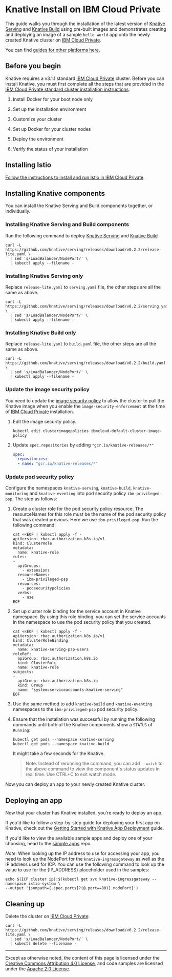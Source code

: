 # Knative Install on IBM Cloud Private

This guide walks you through the installation of the latest version of
[Knative Serving](https://github.com/knative/serving) and [Knative Build](https://github.com/knative/build) using pre-built images and
demonstrates creating and deploying an image of a sample `hello world` app onto
the newly created Knative cluster on [IBM Cloud Private](https://www.ibm.com/cloud/private).

You can find [guides for other platforms here](README.md).

## Before you begin

Knative requires a v3.1.1 standard [IBM Cloud Private](https://www.ibm.com/cloud/private) cluster. Before you can install Knative, you must first complete all the steps that are provided in the [IBM Cloud Private standard cluster installation instructions](https://www.ibm.com/support/knowledgecenter/SSBS6K_3.1.1/installing/install_containers.html).

1. Install Docker for your boot node only

2. Set up the installation environment

3. Customize your cluster

4. Set up Docker for your cluster nodes

5. Deploy the environment

6. Verify the status of your installation

## Installing Istio

[Follow the instructions to install and run Istio in IBM Cloud Private](https://istio.io/docs/setup/kubernetes/quick-start-ibm/#ibm-cloud-private).

## Installing Knative components

You can install the Knative Serving and Build components together, or individually.

### Installing Knative Serving and Build components

Run the following command to deploy [Knative Serving](https://github.com/knative/serving) and [Knative Build](https://github.com/knative/build)

```shell
curl -L https://github.com/knative/serving/releases/download/v0.2.2/release-lite.yaml \
  | sed 's/LoadBalancer/NodePort/' \
  | kubectl apply --filename -
```

### Installing Knative Serving only

Replace `release-lite.yaml` to `serving.yaml` file, the other steps are all the same as above.

```shell
curl -L https://github.com/knative/serving/releases/download/v0.2.2/serving.yaml \
  | sed 's/LoadBalancer/NodePort/' \
  | kubectl apply --filename -
```

### Installing Knative Build only

Replace `release-lite.yaml` to `build.yaml` file, the other steps are all the same as above.

```shell
curl -L https://github.com/knative/serving/releases/download/v0.2.2/build.yaml \
  | sed 's/LoadBalancer/NodePort/' \
  | kubectl apply --filename -
```

### Update the image security policy
You need to update the [image security policy](https://www.ibm.com/support/knowledgecenter/SSBS6K_3.1.1/manage_images/image_security.html) to allow the cluster to pull the Knative image when you enable the `image-security-enforcement` at the time of [IBM Cloud Private](https://www.ibm.com/cloud/private) installation.

1. Edit the image security policy.
    ```
    kubectl edit clusterimagepolicies ibmcloud-default-cluster-image-policy
    ```

2. Update `spec.repositories` by adding `"gcr.io/knative-releases/*"`
    ```yaml
    spec:
      repositories:
      - name: "gcr.io/knative-releases/*"
    ```

### Update pod security policy
Configure the namespaces `knative-serving`, `knative-build`, `knative-monitoring` and `knative-eventing` into pod security policy `ibm-privileged-psp`. The step as follows:

1. Create a cluster role for the pod security policy resource. The resourceNames for this role must be the name of the pod security policy that was created previous. Here we use `ibm-privileged-psp`. Run the following command:
    ```shell
    cat <<EOF | kubectl apply -f -
    apiVersion: rbac.authorization.k8s.io/v1
    kind: ClusterRole
    metadata:
      name: knative-role
    rules:
    -
      apiGroups:
        - extensions
      resourceNames:
        - ibm-privileged-psp
      resources:
        - podsecuritypolicies
      verbs:
        - use
    EOF
    ```

2. Set up cluster role binding for the service account in Knative namespace. By using this role binding, you can set the service accounts in the namespace to use the pod security policy that you created.
    ```shell
    cat <<EOF | kubectl apply -f - 
    apiVersion: rbac.authorization.k8s.io/v1
    kind: ClusterRoleBinding
    metadata:
      name: knative-serving-psp-users
    roleRef:
      apiGroup: rbac.authorization.k8s.io
      kind: ClusterRole
      name: knative-role
    subjects:
    -
      apiGroup: rbac.authorization.k8s.io
      kind: Group
      name: "system:serviceaccounts:knative-serving"
    EOF
    ```

3. Use the same method to add `knative-build` and `knative-eventing` namespaces to the `ibm-privileged-psp` pod security policy.

4. Ensure that the installation was successful by running the following commands until both of the Knative components show a `STATUS` of `Running`:

    ```
    kubectl get pods --namespace knative-serving
    kubectl get pods --namespace knative-build
    ```

   It might take a few seconds for the Knative.

    > Note: Instead of rerunning the command, you can add `--watch` to the above
      command to view the component's status updates in real time. Use CTRL+C to exit watch mode.

Now you can deploy an app to your newly created Knative cluster.

## Deploying an app

Now that your cluster has Knative installed, you're ready to deploy an app.

If you'd like to follow a step-by-step guide for deploying your first app on
Knative, check out the
[Getting Started with Knative App Deployment](getting-started-knative-app.md)
guide.

If you'd like to view the available sample apps and deploy one of your choosing,
head to the [sample apps](../serving/samples/README.md) repo.

*Note*: When looking up the IP address to use for accessing your app, you need to look up
  the NodePort for the `knative-ingressgateway` as well as the IP address used for ICP.
  You can use the following command to look up the value to use for the {IP_ADDRESS} placeholder
  used in the samples:
  ```shell
  echo $(ICP cluster ip):$(kubectl get svc knative-ingressgateway --namespace istio-system \
  --output 'jsonpath={.spec.ports[?(@.port==80)].nodePort}')
  ```

## Cleaning up

Delete the cluster on [IBM Cloud Private](https://www.ibm.com/cloud/private):

```shell
curl -L https://github.com/knative/serving/releases/download/v0.2.2/release-lite.yaml \
  | sed 's/LoadBalancer/NodePort/' \
  | kubectl delete --filename -
```

---

Except as otherwise noted, the content of this page is licensed under the
[Creative Commons Attribution 4.0 License](https://creativecommons.org/licenses/by/4.0/),
and code samples are licensed under the
[Apache 2.0 License](https://www.apache.org/licenses/LICENSE-2.0).
